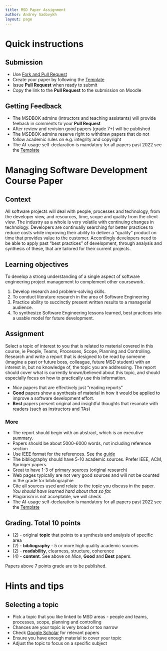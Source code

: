 ```yaml
---
title: MSD Paper Assignment
author: Andrey Sadovykh
layout: page
---
```


# Quick instructions
## Submission

* Use [Fork and Pull Request](https://docs.github.com/en/get-started/exploring-projects-on-github/contributing-to-a-project)
* Create your paper by following the [Template](./template.md)
* Issue **Pull Request** when ready to submit
* Copy the link to the **Pull Request** to the submission on Moodle

## Getting Feedback

* The MSDBOK admins (intructors and teaching assistants) will provide feeback in comments to your **Pull Request**
* After review and revision good papers (grade 7+) will be published
* The MSDBOK admins reserve right to withdraw papers that do not follow academic rules on e.g. integrity and copyright
* The AI-usage self-declaration is mandatory for all papers past 2022 see the [Template](./template.md)  

# Managing Software Development Course Paper
## Context
All software projects will deal with people, processes and technology, from the developer view, and resources, time, scope and quality from the client view.  The industry as a whole is very volatile with continuing changes in technology.  Developers are continually searching for better practices to reduce costs while improving their ability to deliver a “quality” product on time that provides value to the customer.  Accordingly developers need to be able to apply past “best practices” of development, through analysis and synthesis of these, that are tailored for their current projects. 

## Learning objectives
To develop a strong understanding of a single aspect of software engineering project management to complement other coursework. 
1.	Develop research and problem-solving skills. 
2.	To conduct literature research in the area of Software Engineering 
3.	Practice ability to succinctly present written results to a managerial audience. 
4.	To synthesize Software Engineering lessons learned, best practices into a usable model for future development. 

## Assignment
Select a topic of interest to you that is related to material covered in this course, ie People, Teams, Processes, Scope, Planning and Controlling.  Research and write a report that is designed to be read by someone (imagine a past or future boss, colleague, future MSD student) with an interest in, but no knowledge of, the topic you are addressing.  The report should cover what is currently known/believed about this topic, and should especially focus on how to practically use this information.  

* *Nice* papers that are effectively just “reading reports”
* __Good__ papers show a synthesis of material in how it would be applied to improve a software development effort.
* **Best** papers present original and insightful thoughts that resonate with readers (such as instructors and TAs)

### More
* The report should begin with an abstract, which is an executive summary.
* Papers should be about 5000-6000 words, not including reference section
* Use IEEE format for the references. See the [guide](https://www.bath.ac.uk/publications/library-guides-to-citing-referencing/attachments/ieee-style-guide.pdf)
* The bibliography should have 5-10 academic sources. Prefer IEEE, ACM, Springer papers.
* Great to have 1-3 of [primary sources](https://umb.libguides.com/PrimarySources/secondary) (original research)
* Web pages typically are not very good sources and will not be counted in the grade for bibiliographie
* Cite all sources used and relate to the topic you discuss in the paper. _You should have learned hard about that so far._
* Plagiarism is not acceptable, we will check
* The AI-usage self-declaration is mandatory for all papers past 2022 see the [Template](./template.md)  

## Grading. Total 10 points

* (2) - original **topic** that points to a synthesis and analysis of specific area
* (2) - **bibliography** - 5 or more high quality academic sources
* (2) - **readability**, clearness, structure, coherence
* (4) - **content**. See above on *Nice*, __Good__ and **Best** papers.

Papers above 7 points grade are to be published.

# Hints and tips

## Selecting a topic

* Pick a topic that you like linked to MSD areas - people and teams, processes, scope, planning and controlling
* Chances are your topic is very broad or too narrow
* Check [Google Scholar](https://scholar.google.com) for relevant papers
* Ensure you have enough material to cover your topic
* Adjust the topic to focus on a specific subject

